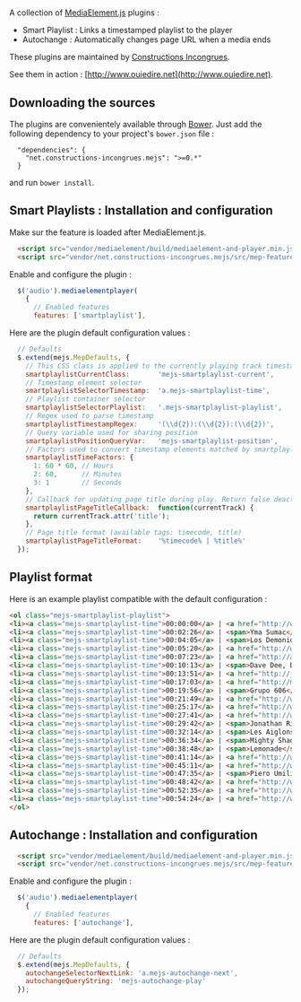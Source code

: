 # 

A collection of [MediaElement.js](mediaelementjs.com) plugins :

* Smart Playlist : Links a timestamped playlist to the player
* Autochange : Automatically changes page URL when a media ends

These plugins are maintained by [Constructions Incongrues](http://www.constructions-incongrues.net).

See them in action : [http://www.ouiedire.net](http://www.ouiedire.net).

## Downloading the sources

The plugins are convenientely available through [Bower](http://bower.io). Just add the following dependency to your project's ```bower.json``` file :

```
  "dependencies": {
    "net.constructions-incongrues.mejs": ">=0.*"
  }
```

and run ```bower install```.

## Smart Playlists : Installation and configuration

Make sur the feature is loaded after MediaElement.js.

```html
  <script src="vendor/mediaelement/build/mediaelement-and-player.min.js"></script>
  <script src="vendor/net.constructions-incongrues.mejs/src/mep-feature-smartplaylist.js"></script>
```

Enable and configure the plugin :

```javascript
  $('audio').mediaelementplayer(
    {
      // Enabled features
      features: ['smartplaylist'],
```

Here are the plugin default configuration values :

```javascript
  // Defaults
  $.extend(mejs.MepDefaults, {
    // This CSS class is applied to the currently playing track timestamp element
    smartplaylistCurrentClass:       'mejs-smartplaylist-current',
    // Timestamp element selector
    smartplaylistSelectorTimestamp:  'a.mejs-smartplaylist-time',
    // Playlist container selector
    smartplaylistSelectorPlaylist:   '.mejs-smartplaylist-playlist',
    // Regex used to parse timestamp
    smartplaylistTimestampRegex:     '(\\d{2}):(\\d{2}):(\\d{2})',
    // Query variable used for sharing position
    smartplaylistPositionQueryVar:   'mejs-smartplaylist-position',
    // Factors used to convert timestamp elements matched by smartplaylistTimestampRegex to seconds
    smartplaylistTimeFactors: { 
      1: 60 * 60, // Hours
      2: 60,      // Minutes
      3: 1        // Seconds
    },
    // Callback for updating page title during play. Return false deactivates page title updating
    smartplaylistPageTitleCallback:  function(currentTrack) {
      return currentTrack.attr('title');
    },
    // Page title format (available tags: timecode, title)
    smartplaylistPageTitleFormat:    '%timecode% | %title%'
  });
```

## Playlist format

Here is an example playlist compatible with the default configuration : 

```html
<ol class="mejs-smartplaylist-playlist">
<li><a class="mejs-smartplaylist-time">00:00:00</a> | <a href="http://www.healerselecta.co.uk">Healer Selecta</a> - Twangy Batucada</li>
<li><a class="mejs-smartplaylist-time">00:02:26</a> | <span>Yma Sumac</span> - Malambo No. 1</li>
<li><a class="mejs-smartplaylist-time">00:04:05</a> | <span>Los Demonios de Mantaro</span> - Liliana</li>
<li><a class="mejs-smartplaylist-time">00:05:20</a> | <a href="http://www.jeanjacquesperrey.com">Jean-Jacques Perrey &amp; Gershon Kingsley</a> - One Note Samba</li>
<li><a class="mejs-smartplaylist-time">00:07:23</a> | <a href="http://analogafrica.blogspot.com">Aníbal Velásquez Y Su Conjunto</a> - Mambo Loco</li>
<li><a class="mejs-smartplaylist-time">00:10:13</a> | <span>Dave Dee, Dozy, Beaky, Mick &amp;Tich</span> - Zabadak</li>
<li><a class="mejs-smartplaylist-time">00:13:51</a> | <a href="http://jessieevans.net">Jessie Evans</a> - Let Me On</li>
<li><a class="mejs-smartplaylist-time">00:17:03</a> | <a href="http://maximerobin.bandcamp.com">Maxime Robin</a> - Cleveland Shuffle (pattern funk)</li>
<li><a class="mejs-smartplaylist-time">00:19:56</a> | <span>Grupo 606</span> - Rompe,cruza O Ayúdame</li>
<li><a class="mejs-smartplaylist-time">00:21:49</a> | <a href="http://www.myspace.com/gekojones">Uproot Andy &amp; Geko Jones</a>- Manuelita RMX</li>
<li><a class="mejs-smartplaylist-time">00:25:17</a> | <a href="http://www.myspace.com/batida">Batida</a> - Bazuka (Quem Me Rusgou)</li>
<li><a class="mejs-smartplaylist-time">00:27:41</a> | <a href="http://www.myspace.com/mjgrotesque"> Manuel J Grotesque et ses amis</a> - Juan Maquina</li>
<li><a class="mejs-smartplaylist-time">00:29:42</a> | <span>Jonathan Richman &amp; The Modern Lovers</span> - Egyptian Reggae</li>
<li><a class="mejs-smartplaylist-time">00:32:14</a> | <span>Les Aiglons de basse terre</span> - Chombo Merenge</li>
<li><a class="mejs-smartplaylist-time">00:36:34</a> | <span>Mighty Shadow</span> - Dat Soca Boat</li>
<li><a class="mejs-smartplaylist-time">00:38:48</a> | <span>Lemonade</span> - Lifted</li>
<li><a class="mejs-smartplaylist-time">00:41:14</a> | <a href="http://www.lasrubiasdelnorte.com">Las Rubias del Norte</a> - Porque Te Vas</li>
<li><a class="mejs-smartplaylist-time">00:45:11</a> | <a href="http://www.dickeldemasiado.com">Dick El Demasiado</a> - Pumpi Pumpi Pumpi</li>
<li><a class="mejs-smartplaylist-time">00:47:35</a> | <span>Piero Umiliani</span> - The Party</li>
<li><a class="mejs-smartplaylist-time">00:48:42</a> | <a href="http://www.naturalselfmusic.com">Peregoyo</a> - Caranito (Natural Self RMX)</li>
<li><a class="mejs-smartplaylist-time">00:52:35</a> | <a href="http://www.myspace.com/konononr1">Konono N1</a> - Guiyome</li>
<li><a class="mejs-smartplaylist-time">00:54:24</a> | <a href="http://www.myspace.com/delacasapropia">ESDLCP</a> - En la medida de lo posible</li>
</ol>
```

## Autochange : Installation and configuration

```html
  <script src="vendor/mediaelement/build/mediaelement-and-player.min.js"></script>
  <script src="vendor/net.constructions-incongrues.mejs/src/mep-feature-autochange.js"></script>
```

Enable and configure the plugin :

```javascript
  $('audio').mediaelementplayer(
    {
      // Enabled features
      features: ['autochange'],
```

Here are the plugin default configuration values :

```javascript
  // Defaults
  $.extend(mejs.MepDefaults, {
    autochangeSelectorNextLink: 'a.mejs-autochange-next',
    autochangeQueryString: 'mejs-autochange-play'
  });
```
